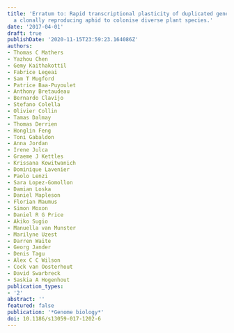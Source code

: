```yaml
---
title: 'Erratum to: Rapid transcriptional plasticity of duplicated gene clusters enables
  a clonally reproducing aphid to colonise diverse plant species.'
date: '2017-04-01'
draft: true
publishDate: '2020-11-15T23:59:23.164086Z'
authors:
- Thomas C Mathers
- Yazhou Chen
- Gemy Kaithakottil
- Fabrice Legeai
- Sam T Mugford
- Patrice Baa-Puyoulet
- Anthony Bretaudeau
- Bernardo Clavijo
- Stefano Colella
- Olivier Collin
- Tamas Dalmay
- Thomas Derrien
- Honglin Feng
- Toni Gabaldon
- Anna Jordan
- Irene Julca
- Graeme J Kettles
- Krissana Kowitwanich
- Dominique Lavenier
- Paolo Lenzi
- Sara Lopez-Gomollon
- Damian Loska
- Daniel Mapleson
- Florian Maumus
- Simon Moxon
- Daniel R G Price
- Akiko Sugio
- Manuella van Munster
- Marilyne Uzest
- Darren Waite
- Georg Jander
- Denis Tagu
- Alex C C Wilson
- Cock van Oosterhout
- David Swarbreck
- Saskia A Hogenhout
publication_types:
- '2'
abstract: ''
featured: false
publication: '*Genome biology*'
doi: 10.1186/s13059-017-1202-6
---
```



